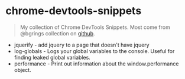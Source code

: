 chrome-devtools-snippets
========================

> My collection of Chrome DevTools Snippets. Most come from @bgrings collection on [github](http://bgrins.github.io/devtools-snippets/).

* jquerify - add jquery to a page that doesn't have jquery
* log-globals - Logs your global variables to the console. Useful for finding leaked global variables.
* performance - Print out information about the window.performance object.